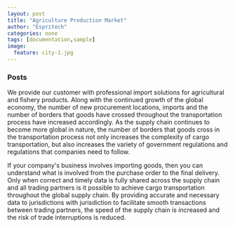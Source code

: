 ```yaml
---
layout: post
title: "Agriculture Production Market"
author: "Espritech"
categories: none
tags: [documentation,sample]
image:
  feature: city-1.jpg
---
```


### Posts

We provide our customer with professional import solutions for agricultural and fishery 
products. Along with the continued growth of the global economy, the number of new 
procurement locations, imports and the number of borders that goods have crossed throughout 
the transportation process have increased accordingly. As the supply chain continues to 
become more global in nature, the number of borders that goods cross in the transportation 
process not only increases the complexity of cargo transportation, but also increases the 
variety of government regulations and regulations that companies need to follow.

If your company's business involves importing goods, then you can understand what is involved
from the purchase order to the final delivery. Only when correct and timely data is fully 
shared across the supply chain and all trading partners is it possible to achieve cargo 
transportation throughout the global supply chain. By providing accurate and necessary data
to jurisdictions with jurisdiction to facilitate smooth transactions between trading 
partners, the speed of the supply chain is increased and the risk of trade interruptions
is reduced.

[jekyll-docs]: http://jekyllrb.com/docs/home
[jekyll-gh]:   https://github.com/jekyll/jekyll
[jekyll-talk]: https://talk.jekyllrb.com/
